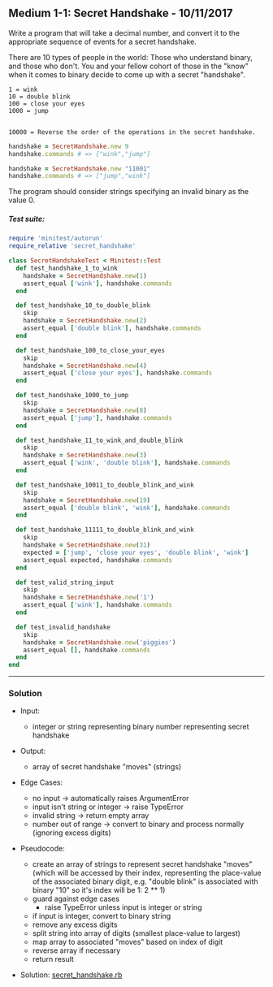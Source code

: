 
[comment]: # (secret_handshake.md)

## Medium 1-1: Secret Handshake - 10/11/2017

Write a program that will take a decimal number, and convert it to the appropriate sequence of events for a secret handshake.

There are 10 types of people in the world: Those who understand binary, and those who don't. You and your fellow cohort of those in the "know" when it comes to binary decide to come up with a secret "handshake".
```
1 = wink
10 = double blink
100 = close your eyes
1000 = jump


10000 = Reverse the order of the operations in the secret handshake.
```
``` ruby
handshake = SecretHandshake.new 9
handshake.commands # => ["wink","jump"]

handshake = SecretHandshake.new "11001"
handshake.commands # => ["jump","wink"]
```
The program should consider strings specifying an invalid binary as the value 0.

##### Test suite:
``` ruby
require 'minitest/autorun'
require_relative 'secret_handshake'

class SecretHandshakeTest < Minitest::Test
  def test_handshake_1_to_wink
    handshake = SecretHandshake.new(1)
    assert_equal ['wink'], handshake.commands
  end

  def test_handshake_10_to_double_blink
    skip
    handshake = SecretHandshake.new(2)
    assert_equal ['double blink'], handshake.commands
  end

  def test_handshake_100_to_close_your_eyes
    skip
    handshake = SecretHandshake.new(4)
    assert_equal ['close your eyes'], handshake.commands
  end

  def test_handshake_1000_to_jump
    skip
    handshake = SecretHandshake.new(8)
    assert_equal ['jump'], handshake.commands
  end

  def test_handshake_11_to_wink_and_double_blink
    skip
    handshake = SecretHandshake.new(3)
    assert_equal ['wink', 'double blink'], handshake.commands
  end

  def test_handshake_10011_to_double_blink_and_wink
    skip
    handshake = SecretHandshake.new(19)
    assert_equal ['double blink', 'wink'], handshake.commands
  end

  def test_handshake_11111_to_double_blink_and_wink
    skip
    handshake = SecretHandshake.new(31)
    expected = ['jump', 'close your eyes', 'double blink', 'wink']
    assert_equal expected, handshake.commands
  end

  def test_valid_string_input
    skip
    handshake = SecretHandshake.new('1')
    assert_equal ['wink'], handshake.commands
  end

  def test_invalid_handshake
    skip
    handshake = SecretHandshake.new('piggies')
    assert_equal [], handshake.commands
  end
end
```

---
### Solution

* Input:
  - integer or string representing binary number representing secret handshake
* Output:
  - array of secret handshake "moves" (strings)
* Edge Cases:
  - no input -> automatically raises ArgumentError
  - input isn't string or integer -> raise TypeError
  - invalid string -> return empty array
  - number out of range -> convert to binary and process normally (ignoring excess digits)


* Pseudocode:
  - create an array of strings to represent secret handshake "moves" (which will be accessed by their index, representing the place-value of the associated binary digit, e.g. "double blink" is associated with binary "10" so it's index will be 1: 2 ** 1)
  - guard against edge cases
    + raise TypeError unless input is integer or string
  - if input is integer, convert to binary string
  - remove any excess digits
  - split string into array of digits (smallest place-value to largest)
  - map array to associated "moves" based on index of digit
  - reverse array if necessary
  - return result


* Solution: [secret_handshake.rb](secret_handshake.rb)
